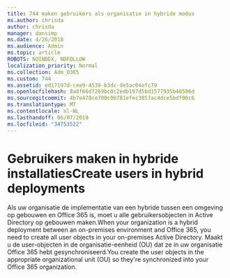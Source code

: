 ```yaml
---
title: 744 maken gebruikers als organisatie in hybride modus
ms.author: chrisda
author: chrisda
manager: dansimp
ms.date: 4/26/2018
ms.audience: Admin
ms.topic: article
ROBOTS: NOINDEX, NOFOLLOW
localization_priority: Normal
ms.collection: Adm_O365
ms.custom: 744
ms.assetid: ed17197d-cee9-4539-b3dc-de5ac04efc79
ms.openlocfilehash: 8a8f66d7269bc0c2edb197d5bd1577935b48506d
ms.sourcegitcommit: 4b7e478ce700c0b781efec3857ac4dce5bdf00c6
ms.translationtype: MT
ms.contentlocale: nl-NL
ms.lasthandoff: 06/07/2019
ms.locfileid: "34753522"
---
```

# <a name="create-users-in-hybrid-deployments"></a><span data-ttu-id="a9a37-102">Gebruikers maken in hybride installaties</span><span class="sxs-lookup"><span data-stu-id="a9a37-102">Create users in hybrid deployments</span></span>

<span data-ttu-id="a9a37-103">Als uw organisatie de implementatie van een hybride tussen een omgeving op gebouwen en Office 365 is, moet u alle gebruikersobjecten in Active Directory op gebouwen maken.</span><span class="sxs-lookup"><span data-stu-id="a9a37-103">When your organization is a hybrid deployment between an on-premises environment and Office 365, you need to create all user objects in your on-premises Active Directory.</span></span> <span data-ttu-id="a9a37-104">Maakt u de user-objecten in de organisatie-eenheid (OU) dat ze in uw organisatie Office 365 hebt gesynchroniseerd.</span><span class="sxs-lookup"><span data-stu-id="a9a37-104">You create the user objects in the appropriate organizational unit (OU) so they're synchronized into your Office 365 organization.</span></span>
